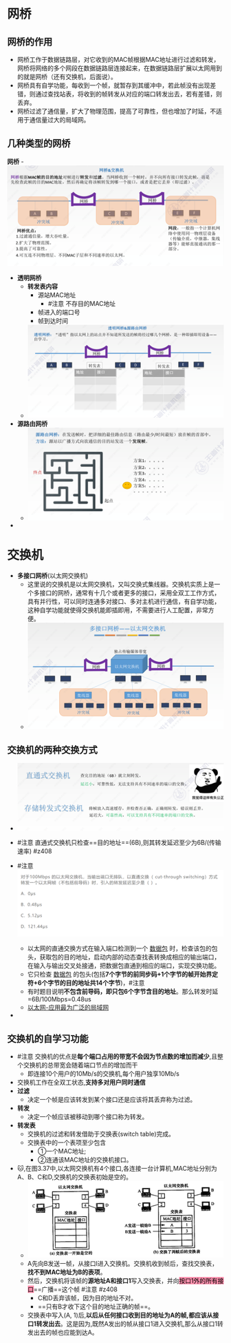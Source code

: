 # 网桥
## 网桥的作用
- 网桥工作于数据链路层，对它收到的MAC帧根据MAC地址进行过滤和转发，网桥将网络的多个网段在数据链路层连接起来，在数据链路层扩展以太网用到的就是网桥（还有交换机，后面说）。
- 网桥具有自学功能，每收到一个帧，就暂存到其缓冲中，若此帧没有出现差错，则通过查找站表，将收到的帧转发从对应的端口转发出去，若有差错，则丢弃。
- 网桥过滤了通信量，扩大了物理范围，提高了可靠性，但也增加了时延，不适用于通信量过大的局域网。

## 几种类型的网桥
**网桥**
	- ![](attachments/Pasted%20image%2020221009173841.png)
- **透明网桥** 
	- **转发表内容**
		- 源站MAC地址
			- #注意 不存目的MAC地址
		- 帧进入的端口号
		- 帧到达时间
	- ![](attachments/Pasted%20image%2020221009173914.png)
- **源路由网桥**
	- ![](attachments/Pasted%20image%2020221009173931.png)
- 
# 交换机
- **多接口网桥**(以太网交换机)
	- 这里说的交换机是以太网交换机，又叫交换式集线器。交换机实质上是一个多接口的网桥，通常有十几个或者更多的接口，采用全双工工作方式，具有并行性，可以同时连通多对接口、多对主机进行通信，有自学功能，这种自学功能就使得交换机能即插即用，不需要进行人工配置，非常方便。
	- ![](attachments/Pasted%20image%2020221009174022.png)
## 交换机的两种交换方式
- ![](attachments/Pasted%20image%2020221009174110.png)
- #注意 直通式交换机只检查==目的地址==(6B),则其转发延迟至少为6B/(传输速率) #z408 
- #注意 ![](attachments/Pasted%20image%2020221009183223.png)
	- 以太网的直通交换方式在输入端口检测到一个 [数据包](http://baike.baidu.com/view/25880.htm) 时，检查该包的包头，获取包的目的地址，启动内部的动态查找表转换成相应的输出端口，在输入与输出交叉处接通，把数据包直通到相应的端口，实现交换功能。
	- 它只检查 [数据包](http://baike.baidu.com/view/25880.htm) 的包头(包括**7个字节的前同步码+1个字节的帧开始界定符+6个字节的目的地址共14个字节**)，#注意
	- 有时题目说明**不包含前导码，即只包6个字节含目的地址**。那么转发时延=6B/100Mbps=0.48us
	- [以太网-应用最为广泛的局域网](以太网-应用最为广泛的局域网.md)

-
## 交换机的自学习功能
- #注意 交换机的优点是**每个端口占用的带宽不会因为节点数的增加而减少**,且整个交换机的总带宽会随着端口节点的增加而干
	- 即连接10个用户的10Mb/s的交换机,每个用户独享10Mb/s
- 交换机工作在全双工状态,**支持多对用户同时通信**
- **过滤**
	- 决定一个帧是应该转发到某个接口还是应该将其丢弃称为过滤。
- **转发**
	- 决定一个帧应该被移动到哪个接口称为转发。
- **转发表**
	- 交换机的过滤和转发借助于交换表(switch table)完成。
	- 交换表中的一个表项至少包含
		-  ①一个MAC地址;
		- ②连通该MAC地址的交换机接口。
- 🐱,在图3.37中,以太网交换机有4个接口,各连接一台计算机,MAC地址分别为A、B、C和D,交换机的交换表初始是空的。
	- ![](attachments/Pasted%20image%2020221009182001.png)
	- A先向B发送一帧，从接口Ⅰ进入交换机。交换机收到帧后，查找交换表，**找不到MAC地址为B的表项**。
	- 然后，交换机将该帧的**源地址A和接口1**写入交换表，并向<mark style="background: #FF5582A6;">按口1外的所有接口</mark>==广播==这个帧 #注意 #z408 
		- C和D丢弃该帧，因为目的地址不对。
		- ==只有B才收下这个目的地址正确的帧==。
	- 交换表中写入(A, 1)后,**以后从任何接口收到目的地址为A的帧,都应该从接口1转发出去**。这是因为,既然A发出的帧从接口1进入交换机,那么从接口1转发出去的帧也应能到达A。
